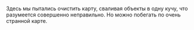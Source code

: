 Здесь мы пытались очистить карту, сваливая объекты в одну кучу, что разумеется совершенно неправильно. Но можно побегать по очень странной карте.
